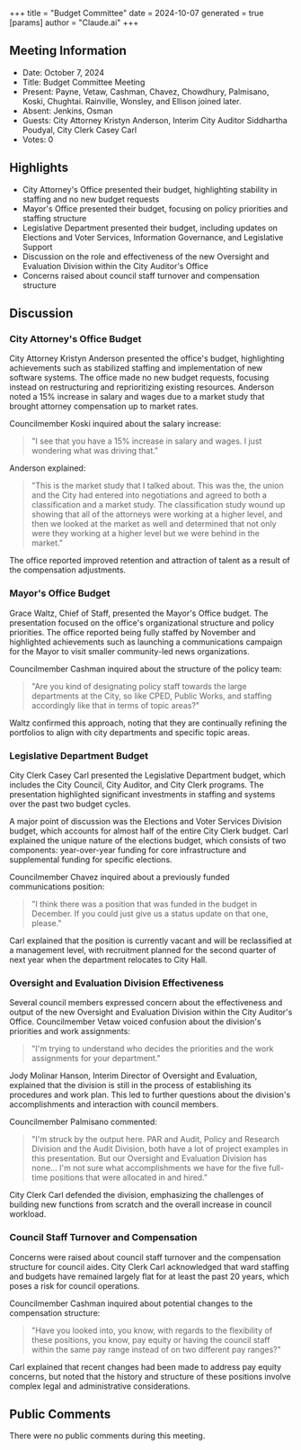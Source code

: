 +++
title = "Budget Committee"
date = 2024-10-07
 generated = true
[params]
  author = "Claude.ai"
+++

## Meeting Information

- Date: October 7, 2024
- Title: Budget Committee Meeting
- Present: Payne, Vetaw, Cashman, Chavez, Chowdhury, Palmisano, Koski, Chughtai. Rainville, Wonsley, and Ellison joined later.
- Absent: Jenkins, Osman
- Guests: City Attorney Kristyn Anderson, Interim City Auditor Siddhartha Poudyal, City Clerk Casey Carl
- Votes: 0

## Highlights

- City Attorney's Office presented their budget, highlighting stability in staffing and no new budget requests
- Mayor's Office presented their budget, focusing on policy priorities and staffing structure
- Legislative Department presented their budget, including updates on Elections and Voter Services, Information Governance, and Legislative Support
- Discussion on the role and effectiveness of the new Oversight and Evaluation Division within the City Auditor's Office
- Concerns raised about council staff turnover and compensation structure

## Discussion

### City Attorney's Office Budget

City Attorney Kristyn Anderson presented the office's budget, highlighting achievements such as stabilized staffing and implementation of new software systems. The office made no new budget requests, focusing instead on restructuring and reprioritizing existing resources. Anderson noted a 15% increase in salary and wages due to a market study that brought attorney compensation up to market rates.

Councilmember Koski inquired about the salary increase:

> "I see that you have a 15% increase in salary and wages. I just wondering what was driving that."

Anderson explained:

> "This is the market study that I talked about. This was the, the union and the City had entered into negotiations and agreed to both a classification and a market study. The classification study wound up showing that all of the attorneys were working at a higher level, and then we looked at the market as well and determined that not only were they working at a higher level but we were behind in the market."

The office reported improved retention and attraction of talent as a result of the compensation adjustments.

### Mayor's Office Budget

Grace Waltz, Chief of Staff, presented the Mayor's Office budget. The presentation focused on the office's organizational structure and policy priorities. The office reported being fully staffed by November and highlighted achievements such as launching a communications campaign for the Mayor to visit smaller community-led news organizations.

Councilmember Cashman inquired about the structure of the policy team:

> "Are you kind of designating policy staff towards the large departments at the City, so like CPED, Public Works, and staffing accordingly like that in terms of topic areas?"

Waltz confirmed this approach, noting that they are continually refining the portfolios to align with city departments and specific topic areas.

### Legislative Department Budget

City Clerk Casey Carl presented the Legislative Department budget, which includes the City Council, City Auditor, and City Clerk programs. The presentation highlighted significant investments in staffing and systems over the past two budget cycles.

A major point of discussion was the Elections and Voter Services Division budget, which accounts for almost half of the entire City Clerk budget. Carl explained the unique nature of the elections budget, which consists of two components: year-over-year funding for core infrastructure and supplemental funding for specific elections.

Councilmember Chavez inquired about a previously funded communications position:

> "I think there was a position that was funded in the budget in December. If you could just give us a status update on that one, please."

Carl explained that the position is currently vacant and will be reclassified at a management level, with recruitment planned for the second quarter of next year when the department relocates to City Hall.

### Oversight and Evaluation Division Effectiveness

Several council members expressed concern about the effectiveness and output of the new Oversight and Evaluation Division within the City Auditor's Office. Councilmember Vetaw voiced confusion about the division's priorities and work assignments:

> "I'm trying to understand who decides the priorities and the work assignments for your department."

Jody Molinar Hanson, Interim Director of Oversight and Evaluation, explained that the division is still in the process of establishing its procedures and work plan. This led to further questions about the division's accomplishments and interaction with council members.

Councilmember Palmisano commented:

> "I'm struck by the output here. PAR and Audit, Policy and Research Division and the Audit Division, both have a lot of project examples in this presentation. But our Oversight and Evaluation Division has none... I'm not sure what accomplishments we have for the five full-time positions that were allocated in and hired."

City Clerk Carl defended the division, emphasizing the challenges of building new functions from scratch and the overall increase in council workload.

### Council Staff Turnover and Compensation

Concerns were raised about council staff turnover and the compensation structure for council aides. City Clerk Carl acknowledged that ward staffing and budgets have remained largely flat for at least the past 20 years, which poses a risk for council operations.

Councilmember Cashman inquired about potential changes to the compensation structure:

> "Have you looked into, you know, with regards to the flexibility of these positions, you know, pay equity or having the council staff within the same pay range instead of on two different pay ranges?"

Carl explained that recent changes had been made to address pay equity concerns, but noted that the history and structure of these positions involve complex legal and administrative considerations.

## Public Comments

There were no public comments during this meeting.
